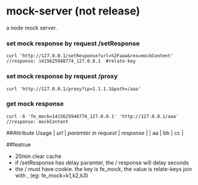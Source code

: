 mock-server (not release)
===========

a node mock server.

### set mock response by request /setResponse
```
curl 'http://127.0.0.1/setResponse?url=%2Faaa&res=mockContent'
//response: 1415625948774_127.0.0.1  #relate-key
```

### set mock response by request /proxy
```
curl 'http://127.0.0.1/proxy?ip=1.1.1.1&path=/aaa'
```

### get mock response
```
curl -b 'fe_mock=1415625948774_127.0.0.1' 'http://127.0.0.1/aaa'
//response: mockContent
```

##Attribute Usage
| *url* | *paramter in request* | *response* |
| aa | bb | cc |

##featrue
* 20min clear cache
* if /setResponse has delay paramter, the / response will delay seconds
* the / must have cookie. the key is fe_mock, the value is relate-keys join with , (eg: fe_mock=k1,k2,k3)

